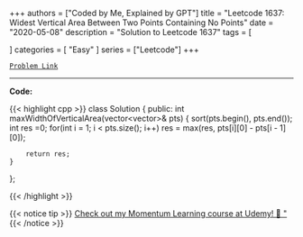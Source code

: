 
+++
authors = ["Coded by Me, Explained by GPT"]
title = "Leetcode 1637: Widest Vertical Area Between Two Points Containing No Points"
date = "2020-05-08"
description = "Solution to Leetcode 1637"
tags = [
    
]
categories = [
    "Easy"
]
series = ["Leetcode"]
+++



[`Problem Link`](https://leetcode.com/problems/widest-vertical-area-between-two-points-containing-no-points/description/)

---

**Code:**

{{< highlight cpp >}}
class Solution {
public:
    int maxWidthOfVerticalArea(vector<vector<int>>& pts) {
        sort(pts.begin(), pts.end());
        int res =0;
        for(int i = 1; i < pts.size(); i++)
            res = max(res, pts[i][0] - pts[i - 1][0]);
        
        return res;
    }
};

{{< /highlight >}}



{{< notice tip >}}
[Check out my Momentum Learning course at Udemy! 🚀 "](https://www.udemy.com/course/blind-75-the-data-structures-and-algorithms-essentials/)
{{< /notice >}}

